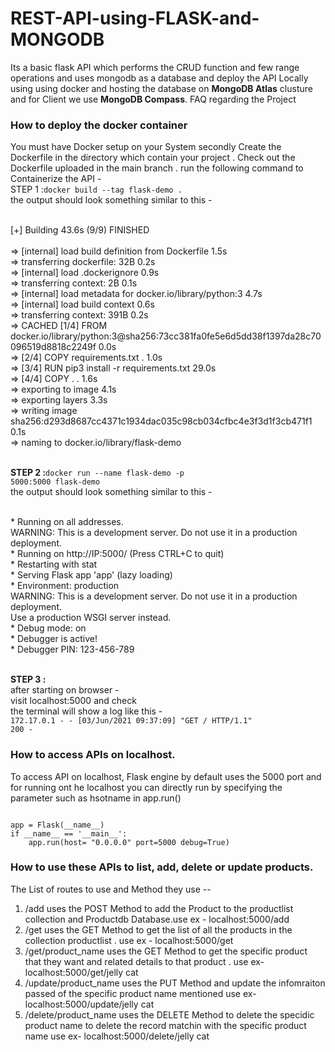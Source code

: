 # REST-API-using-FLASK-and-MONGODB
Its a basic flask API which performs the CRUD function and few range operations and uses mongodb as a database and deploy the API Locally using using docker and hosting the database on **MongoDB Atlas** clusture and for Client we use **MongoDB Compass**.
FAQ regarding the Project 
<h3>How to deploy the docker container </h3>
You must have Docker setup on your System secondly Create the Dockerfile in the directory which contain your project .
Check out the Dockerfile uploaded in the main branch .
run the following command to Containerize the API -<br>
STEP 1 :<code>docker build --tag flask-demo .</code>
<br>the output should look something similar to this -<br>

<br>[+] Building 43.6s (9/9) FINISHED                                                                            
<br> => [internal] load build definition from Dockerfile                                                           1.5s
<br>=>  transferring dockerfile: 32B                                                                                0.2s
<br> => [internal] load .dockerignore                                                                               0.9s
<br> =>  transferring context: 2B                                                                                    0.1s
<br> => [internal] load metadata for docker.io/library/python:3                                                      4.7s
<br>=> [internal] load build context                                                                                 0.6s
<br>=>  transferring context: 391B                                                                                  0.2s
<br>=> CACHED [1/4] FROM docker.io/library/python:3@sha256:73cc381fa0fe5e6d5dd38f1397da28c70096519d8818c2249f       0.0s
<br>=> [2/4] COPY requirements.txt .                                                                                 1.0s
<br> => [3/4] RUN pip3 install  -r requirements.txt                                                                   29.0s
<br>=> [4/4] COPY . .                                                                                                 1.6s
<br>=> exporting to image                                                                                             4.1s
<br> =>  exporting layers                                                                                            3.3s
<br>=>  writing image sha256:d293d8687cc4371c1934dac035c98cb034cfbc4e3f3d1f3cb471f1                                  0.1s
<br>=>  naming to docker.io/library/flask-demo 
 
 <br>**STEP 2 :**<code>docker run --name flask-demo -p 5000:5000 flask-demo</code>
 <br>the output should look something similar to this -<br>
 
<br>  * Running on all addresses.
 <br>  WARNING: This is a development server. Do not use it in a production deployment.
 <br> * Running on http://IP:5000/ (Press CTRL+C to quit)
 <br> * Restarting with stat
 <br> * Serving Flask app 'app' (lazy loading)
 <br> * Environment: production
 <br>   WARNING: This is a development server. Do not use it in a production deployment.
 <br>   Use a production WSGI server instead.
 <br>  * Debug mode: on
 <br> * Debugger is active!
 <br> * Debugger PIN: 123-456-789
 
 <br>**STEP 3 :** 
 <br>after starting on browser -
 <br>visit localhost:5000 and check 
 <br>the terminal will show a log like this -
 <br><code>172.17.0.1 - - [03/Jun/2021 09:37:09] "GET / HTTP/1.1" 200 - </code>
 
 
<h3>How to access APIs on localhost. </h3>
To access API on localhost, Flask engine by default uses the 5000 port and for running ont he localhost you can directly run by specifying the parameter such as hsotname in app.run()
<br>
<code>
<br>app = Flask(__name__) </code>
<br><code>if __name__ == '__main__': </code>
<br><code>    app.run(host= "0.0.0.0" port=5000 debug=True)
</code>

<h3>How to use these APIs to list, add, delete or update products. </h3>
The List of routes to use and Method they use -- <br> 
<ol>
<li>/add uses the POST Method to add the Product to the productlist collection and Productdb Database.use ex - localhost:5000/add </li>
<li>/get uses the GET Method to get the list of all the products in the collection productlist . use ex - localhost:5000/get </li>
<li>/get/product_name uses the GET Method to get the specific product that they want and related details to that product . use ex- localhost:5000/get/jelly cat</li>
<li>/update/product_name uses the PUT Method and update the infomraiton passed of the specific product name mentioned use ex- localhost:5000/update/jelly cat</li>
<li>/delete/product_name uses the DELETE Method to delete the specidic product name to delete the record matchin with the specific product name use ex- localhost:5000/delete/jelly cat </li>
</ol>



 
